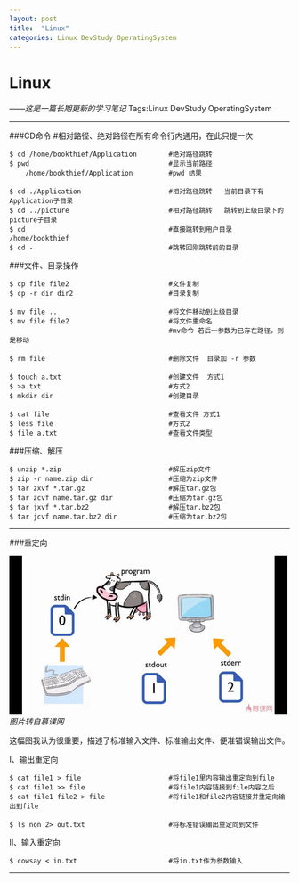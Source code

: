 ```yaml
---
layout: post
title:  "Linux"
categories: Linux DevStudy OperatingSystem
---
```

# Linux
_——这是一篇长期更新的学习笔记_
Tags:Linux DevStudy OperatingSystem

---

###CD命令
    #相对路径、绝对路径在所有命令行内通用，在此只提一次

    $ cd /home/bookthief/Application        #绝对路径跳转
    $ pwd                                   #显示当前路径
        /home/bookthief/Application         #pwd 结果

    $ cd ./Application                      #相对路径跳转   当前目录下有Application子目录
    $ cd ../picture                         #相对路径跳转   跳转到上级目录下的picture子目录
    $ cd                                    #直接跳转到用户目录 /home/bookthief
    $ cd -                                  #跳转回刚跳转前的目录

###文件、目录操作

    $ cp file file2                         #文件复制
    $ cp -r dir dir2                        #目录复制

    $ mv file ..                            #将文件移动到上级目录
    $ mv file file2                         #将文件重命名
                                            #mv命令 若后一参数为已存在路径，则是移动

    $ rm file                               #删除文件  目录加 -r 参数

    $ touch a.txt                           #创建文件  方式1
    $ >a.txt                                #方式2
    $ mkdir dir                             #创建目录

    $ cat file                              #查看文件 方式1
    $ less file                             #方式2
    $ file a.txt                            #查看文件类型

###压缩、解压

    $ unzip *.zip                           #解压zip文件
    $ zip -r name.zip dir                   #压缩为zip文件
    $ tar zxvf *.tar.gz                     #解压tar.gz包
    $ tar zcvf name.tar.gz dir              #压缩为tar.gz包
    $ tar jxvf *.tar.bz2                    #解压tar.bz2包
    $ tar jcvf name.tar.bz2 dir             #压缩为tar.bz2包



----------


###重定向

![重定向](https://raw.githubusercontent.com/BookThief-D/pictures/master/Linux/Redirect.jpg)
*图片转自慕课网*

这幅图我认为很重要，描述了标准输入文件、标准输出文件、便准错误输出文件。

I、输出重定向

    $ cat file1 > file                      #将file1里内容输出重定向到file
    $ cat file1 >> file                     #将file1内容链接到file内容之后
    $ cat file1 file2 > file                #将file1和file2内容链接并重定向输出到file

    $ ls non 2> out.txt                     #将标准错误输出重定向到文件

II、输入重定向

    $ cowsay < in.txt                       #将in.txt作为参数输入


----------
